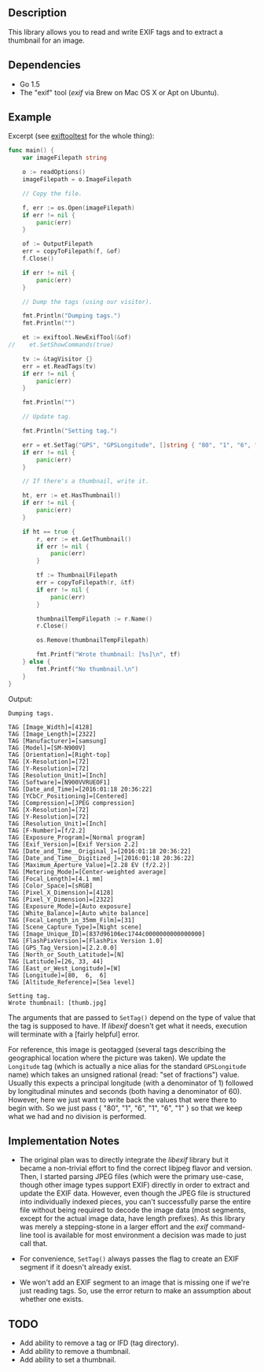 ## Description

This library allows you to read and write EXIF tags and to extract a thumbnail for an image.

## Dependencies

- Go 1.5
- The "exif" tool (*exif* via Brew on Mac OS X or Apt on Ubuntu).

## Example

Excerpt (see [exiftooltest](exiftooltest/main.go) for the whole thing):

```go
func main() {
    var imageFilepath string

    o := readOptions()
    imageFilepath = o.ImageFilepath

    // Copy the file.

    f, err := os.Open(imageFilepath)
    if err != nil {
        panic(err)
    }

    of := OutputFilepath
    err = copyToFilepath(f, &of)
    f.Close()

    if err != nil {
        panic(err)
    }

    // Dump the tags (using our visitor).

    fmt.Println("Dumping tags.")
    fmt.Println("")

    et := exiftool.NewExifTool(&of)
//    et.SetShowCommands(true)

    tv := &tagVisitor {}
    err = et.ReadTags(tv)
    if err != nil {
        panic(err)
    }

    fmt.Println("")

    // Update tag.

    fmt.Println("Setting tag.")

    err = et.SetTag("GPS", "GPSLongitude", []string { "80", "1", "6", "1", "6", "1" })
    if err != nil {
        panic(err)
    }

    // If there's a thumbnail, write it.

    ht, err := et.HasThumbnail()
    if err != nil {
        panic(err)
    }

    if ht == true {
        r, err := et.GetThumbnail()
        if err != nil {
            panic(err)
        }

        tf := ThumbnailFilepath
        err = copyToFilepath(r, &tf)
        if err != nil {
            panic(err)
        }

        thumbnailTempFilepath := r.Name()
        r.Close()

        os.Remove(thumbnailTempFilepath)

        fmt.Printf("Wrote thumbnail: [%s]\n", tf)
    } else {
        fmt.Printf("No thumbnail.\n")
    }
}
```

Output:

```
Dumping tags.

TAG [Image_Width]=[4128]
TAG [Image_Length]=[2322]
TAG [Manufacturer]=[samsung]
TAG [Model]=[SM-N900V]
TAG [Orientation]=[Right-top]
TAG [X-Resolution]=[72]
TAG [Y-Resolution]=[72]
TAG [Resolution_Unit]=[Inch]
TAG [Software]=[N900VVRUEOF1]
TAG [Date_and_Time]=[2016:01:18 20:36:22]
TAG [YCbCr_Positioning]=[Centered]
TAG [Compression]=[JPEG compression]
TAG [X-Resolution]=[72]
TAG [Y-Resolution]=[72]
TAG [Resolution_Unit]=[Inch]
TAG [F-Number]=[f/2.2]
TAG [Exposure_Program]=[Normal program]
TAG [Exif_Version]=[Exif Version 2.2]
TAG [Date_and_Time__Original_]=[2016:01:18 20:36:22]
TAG [Date_and_Time__Digitized_]=[2016:01:18 20:36:22]
TAG [Maximum_Aperture_Value]=[2.28 EV (f/2.2)]
TAG [Metering_Mode]=[Center-weighted average]
TAG [Focal_Length]=[4.1 mm]
TAG [Color_Space]=[sRGB]
TAG [Pixel_X_Dimension]=[4128]
TAG [Pixel_Y_Dimension]=[2322]
TAG [Exposure_Mode]=[Auto exposure]
TAG [White_Balance]=[Auto white balance]
TAG [Focal_Length_in_35mm_Film]=[31]
TAG [Scene_Capture_Type]=[Night scene]
TAG [Image_Unique_ID]=[837d96106ec1744c0000000000000000]
TAG [FlashPixVersion]=[FlashPix Version 1.0]
TAG [GPS_Tag_Version]=[2.2.0.0]
TAG [North_or_South_Latitude]=[N]
TAG [Latitude]=[26, 33, 44]
TAG [East_or_West_Longitude]=[W]
TAG [Longitude]=[80,  6,  6]
TAG [Altitude_Reference]=[Sea level]

Setting tag.
Wrote thumbnail: [thumb.jpg]
```

The arguments that are passed to `SetTag()` depend on the type of value that the tag is supposed to have. If *libexif* doesn't get what it needs, execution will terminate with a [fairly helpful] error. 

For reference, this image is geotagged (several tags describing the geographical location where the picture was taken). We update the `Longitude` tag (which is actually a nice alias for the standard `GPSLongitude` name) which takes an unsigned rational (read: "set of fractions") value. Usually this expects a principal longitude (with a denominator of 1) followed by longitudinal minutes and seconds (both having a denominator of 60). However, here we just want to write back the values that were there to begin with. So we just pass { "80", "1", "6", "1", "6", "1" } so that we keep what we had and no division is performed.

## Implementation Notes

- The original plan was to directly integrate the *libexif* library but it became a non-trivial effort to find the correct libjpeg flavor and version. Then, I started parsing JPEG files (which were the primary use-case, though other image types support EXIF) directly in order to extract and update the EXIF data. However, even though the JPEG file is structured into individually indexed pieces, you can't successfully parse the entire file without being required to decode the image data (most segments, except for the actual image data, have length prefixes). As this library was merely a stepping-stone in a larger effort and the *exif* command-line tool is available for most environment a decision was made to just call that.

- For convenience, `SetTag()` always passes the flag to create an EXIF segment if it doesn't already exist.

- We won't add an EXIF segment to an image that is missing one if we're just reading tags. So, use the error return to make an assumption about whether one exists.

## TODO

- Add ability to remove a tag or IFD (tag directory).
- Add ability to remove a thumbnail.
- Add ability to set a thumbnail.
